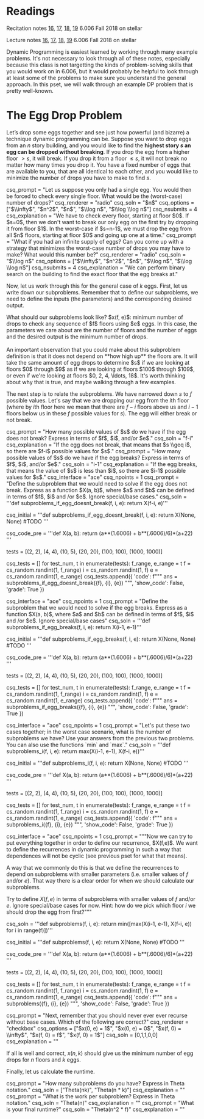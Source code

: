 # Readings 

Recitation notes [16](https://learning-modules.mit.edu/service/materials/groups/238004/files/89d92dc0-f491-4c06-8d94-d9ce837431b3/link?errorRedirect=%2Fmaterials%2Findex.html&download=true), [17](https://learning-modules.mit.edu/service/materials/groups/238004/files/9851f216-c22a-44a8-a336-d2decdb4b3df/link?errorRedirect=%2Fmaterials%2Findex.html&download=true), [18](https://learning-modules.mit.edu/service/materials/groups/238004/files/a4bebc42-1f06-49cd-8351-6c4a216efe09/link?errorRedirect=%2Fmaterials%2Findex.html&download=true), [19](https://learning-modules.mit.edu/service/materials/groups/238004/files/cc84430b-0d7e-4900-b5d8-73981ee30474/link?errorRedirect=%2Fmaterials%2Findex.html&download=true) 6.006 Fall 2018 on stellar

Lecture notes [16](https://learning-modules.mit.edu/service/materials/groups/238004/files/45d1ea70-2acd-4358-a45a-97ff5f564480/link?errorRedirect=%2Fmaterials%2Findex.html&download=true), [17](https://learning-modules.mit.edu/service/materials/groups/238004/files/34839d8e-0e02-4c0a-8a66-8f53cf87e7ce/link?errorRedirect=%2Fmaterials%2Findex.html&download=true), [18](https://learning-modules.mit.edu/service/materials/groups/238004/files/61d4493d-aa74-44c3-87b3-829caf86e5de/link?errorRedirect=%2Fmaterials%2Findex.html&download=true), [19](https://learning-modules.mit.edu/service/materials/groups/238004/files/a8bce90e-b0f2-4e21-9ecd-e1dc28bcc05d/link?errorRedirect=%2Fmaterials%2Findex.html&download=true) 6.006 Fall 2018 on stellar

Dynamic Programming is easiest learned by working through many example problems. It's not necessary to look through all of these notes, especially because this class is not targetting the kinds of problem-solving skills that you would work on in 6.006, but it would probably be helpful to look through at least some of the problems to make sure you understand the general approach. In this pset, we will walk through an example DP problem that is pretty well-known.

# The Egg Drop Problem

Let’s drop some eggs together and see just how powerful (and bizarre) a technique dynamic programming can be. Suppose you want to drop eggs from an $n$ story building, and you would like to find the **highest story $s$ an egg can be dropped without breaking**. If you drop the egg from a higher floor $>s$, it will break. If you drop it from a floor $\leq s$, it will not break no matter how many times you drop it. You have a fixed number of eggs that are available to you, that are all identical to each other, and you would like to minimize the number of drops you have to make to find $s$.

<question multiplechoice>
csq_prompt = "Let us suppose you only had a single egg. You would then be forced to check every single floor. What would be the (worst-case) number of drops?"
csq_renderer = "radio"
csq_soln = "$n$"
csq_options =  ["$\\infty$", "$n^2$", "$n$", "$\\log n$", "$\\log \\log n$"]
csq_nsubmits = 4
csq_explanation = "We have to check every floor, starting at floor $0$. If $s=0$, then we don't want to break our only egg on the first try by dropping it from floor $1$. In the worst-case if $s=n-1$, we must drop the egg from all $n$ floors, starting at floor $0$ and going up one at a time."
</question>

<question multiplechoice>
csq_prompt = "What if you had an infinite supply of eggs? Can you come up with a strategy that minimizes the worst-case number of drops you may have to make? What would this number be?"
csq_renderer = "radio"
csq_soln = "$\\log n$"
csq_options =  ["$\\infty$", "$n^2$", "$n$", "$\\log n$", "$\\log \\log n$"]
csq_nsubmits = 4
csq_explanation = "We can perform binary search on the building to find the exact floor that the egg breaks at."
</question>

Now, let us work through this for the general case of $k$ eggs. First, let us write down our subproblems. Remember that to define our subproblems, we need to define the inputs (the parameters) and the corresponding desired output. 

<checkyourself>
What should our subproblems look like?
<showhide>
$x(f, e)$: minimum number of drops to check any sequence of $f$ floors using $e$ eggs. In this case, the parameters we care about are the number of floors and the number of eggs and the desired output is the minimum number of drops.<br><br>An important observation that you could make about this subproblem definition is that it does not depend on **how high up** the floors are. It will take the same amount of egg drops to determine $s$ if we are looking at floors $0$ through $9$ as if we are looking at floors $100$ through $109$, or even if we're looking at floors $0, 2, 4, \ldots, 18$. It's worth thinking about why that is true, and maybe walking through a few examples.
</showhide>
</checkyourself>

The next step is to relate the subproblems. We have narrowed down $s$ to $f$ possible values. Let's say that we are dropping our egg from the $i$th floor (where by $i$th floor here we mean that there are $f-i$ floors above us and $i-1$ floors below us in these $f$ possible values for $s$). The egg will either break or not break.

<question expression>
csq_prompt = "How many possible values of $s$ do we have if the egg does not break? Express in terms of $f$, $i$, and/or $e$."
csq_soln = "f-i"
csq_explanation = "If the egg does not break, that means that $s \\geq i$, so there are $f-i$ possible values for $s$."
</question>

<question expression>
csq_prompt = "How many possible values of $s$ do we have if the egg breaks? Express in terms of $f$, $i$, and/or $e$."
csq_soln = "i-1"
csq_explanation = "If the egg breaks, that means the value of $s$ is less than $i$, so there are $i-1$ possible values for $s$."
</question>

<question pythoncode>
csq_interface = "ace"
csq_npoints = 1
csq_prompt = "Define the subproblem that we would need to solve if the egg does not break. Express as a function $X(a, b)$, where $a$ and $b$ can be defined in terms of $f$, $i$ and /or $e$. Ignore special/base cases."
csq_soln = '''def subproblems_if_egg_doesnt_break(f, i, e):
    return X(f-i, e)'''

csq_initial = '''def subproblems_if_egg_doesnt_break(f, i, e):
    return X(None, None) #TODO
'''

csq_code_pre = '''def X(a, b):
    return (a**(1.6006) + b**(.6006)/6)*(a+22)
'''

tests = [(2, 2),
         (4, 4),
         (10, 5),
         (20, 20),
         (100, 100),
         (1000, 1000)]
        
csq_tests = []
for test_num, t in enumerate(tests):
    f_range, e_range = t
    f = cs_random.randint(1, f_range)
    i = cs_random.randint(1, f)
    e = cs_random.randint(1, e_range)
    csq_tests.append({
        'code': f"""
ans = subproblems_if_egg_doesnt_break({f}, {i}, {e}) """,
        'show_code': False,
        'grade': True
    })
</question>

<question pythoncode>
csq_interface = "ace"
csq_npoints = 1
csq_prompt = "Define the subproblem that we would need to solve if the egg breaks. Express as a function $X(a, b)$, where $a$ and $b$ can be defined in terms of $f$, $i$ and /or $e$. Ignore special/base cases"
csq_soln = '''def subproblems_if_egg_breaks(f, i, e):
    return X(i-1, e-1)'''

csq_initial = '''def subproblems_if_egg_breaks(f, i, e):
    return X(None, None) #TODO
'''

csq_code_pre = '''def X(a, b):
    return (a**(1.6006) + b**(.6006)/6)*(a+22)
'''

tests = [(2, 2),
         (4, 4),
         (10, 5),
         (20, 20),
         (100, 100),
         (1000, 1000)]
        
csq_tests = []
for test_num, t in enumerate(tests):
    f_range, e_range = t
    f = cs_random.randint(1, f_range)
    i = cs_random.randint(1, f)
    e = cs_random.randint(1, e_range)
    csq_tests.append({
        'code': f"""
ans = subproblems_if_egg_breaks({f}, {i}, {e}) """,
        'show_code': False,
        'grade': True
    })
</question>

<question pythoncode>
csq_interface = "ace"
csq_npoints = 1
csq_prompt = "Let's put these two cases together; in the worst case scenario, what is the number of subproblems we have? Use your answers from the previous two problems. You can also use the functions `min` and `max`."
csq_soln = '''def subproblems_i(f, i, e):
    return max(X(i-1, e-1), X(f-i, e))'''

csq_initial = '''def subproblems_i(f, i, e):
    return X(None, None) #TODO
'''

csq_code_pre = '''def X(a, b):
    return (a**(1.6006) + b**(.6006)/6)*(a+22)
'''

tests = [(2, 2),
         (4, 4),
         (10, 5),
         (20, 20),
         (100, 100),
         (1000, 1000)]
        
csq_tests = []
for test_num, t in enumerate(tests):
    f_range, e_range = t
    f = cs_random.randint(1, f_range)
    i = cs_random.randint(1, f)
    e = cs_random.randint(1, e_range)
    csq_tests.append({
        'code': f"""
ans = subproblems_i({f}, {i}, {e}) """,
        'show_code': False,
        'grade': True
    })
</question>

<question pythoncode>
csq_interface = "ace"
csq_npoints = 1
csq_prompt = """Now we can try to put everything together in order to define our recurrence, $X(f,e)$. We want to define the recurrences in dynamic programming in such a way that dependences will not be cyclic (see previous pset for what that means).

A way that we commonly do this is that we define the recurrences to depend on subproblems with smaller parameters (i.e. smaller values of $f$ and/or $e$). That way there is a clear order for when we should calculate our subproblems.

Try to define $X(f,e)$ in terms of subproblems with smaller values of $f$ and/or $e$. Ignore special/base cases for now. Hint: how do we pick which floor $i$ we should drop the egg from first?"""

csq_soln = '''def subproblems(f, i, e):
    return min([max(X(i-1, e-1), X(f-i, e)) for i in range(f)])'''

csq_initial = '''def subproblems(f, i, e):
    return X(None, None) #TODO
'''

csq_code_pre = '''def X(a, b):
    return (a**(1.6006) + b**(.6006)/6)*(a+22)
'''

tests = [(2, 2),
         (4, 4),
         (10, 5),
         (20, 20),
         (100, 100),
         (1000, 1000)]
        
csq_tests = []
for test_num, t in enumerate(tests):
    f_range, e_range = t
    f = cs_random.randint(1, f_range)
    i = cs_random.randint(1, f)
    e = cs_random.randint(1, e_range)
    csq_tests.append({
        'code': f"""
ans = subproblems({f}, {i}, {e}) """,
        'show_code': False,
        'grade': True
    })
</question>

<question multiplechoice>
csq_prompt = "Next, remember that you should never ever ever recurse without base cases. Which of the following are correct?"
csq_renderer = "checkbox"
csq_options = ["$x(0, e) = 1$", "$x(0, e) = 0$", "$x(f, 0) = \\infty$", "$x(f, 0) = f$", "$x(f, 0) = 1$"]
csq_soln = [0,1,1,0,0]
csq_explanation = ""
</question>

If all is well and correct, $x(n, k)$ should give us the minimum number of egg drops for $n$ floors and $k$ eggs. 

Finally, let us calculate the runtime. 

<question expression>
csq_prompt = "How many subproblems do you have? Express in Theta notation."
csq_soln = ["Theta(nk)", "Theta(n * k)"]
csq_explanation = ""
</question>

<question expression>
csq_prompt = "What is the work per subproblem? Express in Theta notation."
csq_soln = "Theta(n)"
csq_explanation = ""
</question>

<question expression>
csq_prompt = "What is your final runtime?"
csq_soln = "Theta(n^2 * f)"
csq_explanation = ""
</question>



